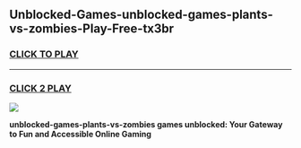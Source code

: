 
## Unblocked-Games-unblocked-games-plants-vs-zombies-Play-Free-tx3br
<h3>
<a href="https://premium76.site?title=unblocked-games-plants-vs-zombies&ref=15A">CLICK TO PLAY</a></h3>
<hr>

<h3>
<a href="https://premium76.site?title=unblocked-games-plants-vs-zombies&ref=15A">CLICK 2 PLAY</a>
  
</h3>

<a href="https://premium76.site?title=unblocked-games-plants-vs-zombies&ref=15A"><img src="https://clearcache.store/games.png"></a>


**unblocked-games-plants-vs-zombies games unblocked: Your Gateway to Fun and Accessible Online Gaming**
